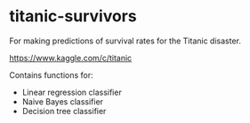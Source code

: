 # titanic-survivors

For making predictions of survival rates for the Titanic disaster.

https://www.kaggle.com/c/titanic

Contains functions for:
- Linear regression classifier
- Naive Bayes classifier
- Decision tree classifier